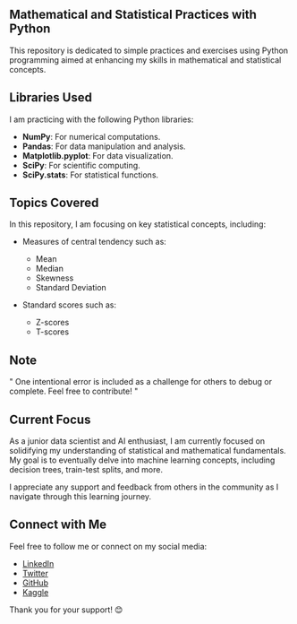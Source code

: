 ## Mathematical and Statistical Practices with Python  

This repository is dedicated to simple practices and exercises using Python programming aimed at enhancing my skills in mathematical and statistical concepts.  

## Libraries Used  

I am practicing with the following Python libraries:  
- **NumPy**: For numerical computations.  
- **Pandas**: For data manipulation and analysis.  
- **Matplotlib.pyplot**: For data visualization.  
- **SciPy**: For scientific computing.  
- **SciPy.stats**: For statistical functions.  

## Topics Covered  

In this repository, I am focusing on key statistical concepts, including:  
- Measures of central tendency such as:  
  - Mean  
  - Median  
  - Skewness  
  - Standard Deviation

- Standard scores such as:  
  - Z-scores  
  - T-scores
    
## Note
" One intentional error is included as a challenge for others to debug or complete. Feel free to contribute! "
 
## Current Focus  

As a junior data scientist and AI enthusiast, I am currently focused on solidifying my understanding of statistical and mathematical fundamentals. My goal is to eventually delve into machine learning concepts, including decision trees, train-test splits, and more.  

I appreciate any support and feedback from others in the community as I navigate through this learning journey. 
## Connect with Me  

Feel free to follow me or connect on my social media:  
- [LinkedIn](https://www.linkedin.com/in/parsaabedin/)  
- [Twitter](x.com/AbedinParsaa)  
- [GitHub](https://github.com/ParsaAb13)  
- [Kaggle](https://www.kaggle.com/parsaabedin)  

Thank you for your support! 😊  
